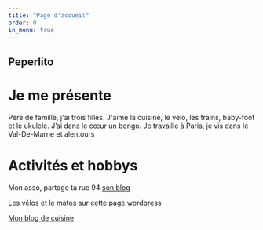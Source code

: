 ```yaml
---
title: "Page d'accueil"
order: 0
in_menu: true
---
```

## Peperlito


# Je me présente

Père de famille, j'ai trois filles. J'aime la cuisine, le vélo, les trains, baby-foot et le ukulele. J’ai dans le cœur un bongo. Je travaille à Paris, je vis dans le Val-De-Marne et alentours

Activités et hobbys
=============

Mon asso, partage ta rue 94 [son blog](https://partagetarue94.wordpress.com/)

Les vélos et le matos sur [cette page wordpress](https://lavilavelo.wordpress.com/)

[Mon blog de cuisine](https://toutcontoutbon.wordpress.com/) 